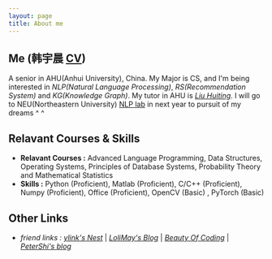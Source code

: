 ```yaml
---
layout: page
title: About me
---
```


## Me (韩宇晨 [CV](https://cdn.jsdelivr.net/gh/hannlp/Books@1.01/private/me_cv_en.pdf))
A senior in AHU(Anhui University), China. My Major is CS, and I'm being interested in *NLP(Natural Language Processing)*, *RS(Recommendation System)* and *KG(Knowledge Graph)*. My tutor in AHU is [*Liu Huiting*](http://cs.ahu.edu.cn/7d/7e/c11202a163198/page.htm). I will go to NEU(Northeastern University) [NLP lab](http://www.nlplab.com/) in next year to pursuit of my dreams ^ ^  

## Relavant Courses & Skills
- **Relavant Courses :** Advanced Language Programming, Data Structures, Operating Systems, Principles of Database Systems, Probability Theory and Mathematical Statistics
- **Skills :**  Python (Proficient), Matlab (Proficient), C/C++ (Proficient), Numpy (Proficient), Office (Proficient), OpenCV (Basic) , PyTorch (Basic)

## Other Links
- *friend links :*
[*ylink's Nest*](http://ylinknest.top/) | [*LoliMay's Blog*](https://www.lolimay.cn) | [*Beauty Of Coding*](https://bofc.tech/) | [*PeterShi's blog*](http://littleblackte.com/)
